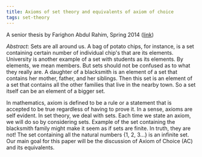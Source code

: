 ```yaml
---
title: Axioms of set theory and equivalents of axiom of choice
tags: set-theory
---
```


A senior thesis by Farighon Abdul Rahim, Spring 2014 ([link](http://scholarworks.boisestate.edu/math_undergraduate_theses/1/))<!--more-->

*Abstract*: Sets are all around us. A bag of potato chips, for instance, is a set containing certain number of individual chip's that are its elements. University is another example of a set with students as its elements. By elements, we mean members. But sets should not be confused as to what they really are. A daughter of a blacksmith is an element of a set that contains her mother, father, and her siblings. Then this set is an element of a set that contains all the other families that live in the nearby town. So a set itself can be an element of a bigger set.

In mathematics, axiom is defined to be a rule or a statement that is accepted to be true regardless of having to prove it. In a sense, axioms are self evident. In set theory, we deal with sets. Each time we state an axiom, we will do so by considering sets. Example of the set containing the blacksmith family might make it seem as if sets are finite. In truth, they are not! The set containing all the natural numbers {1, 2, 3...} is an infinite set. Our main goal for this paper will be the discussion of Axiom of Choice (AC) and its equivalents.
